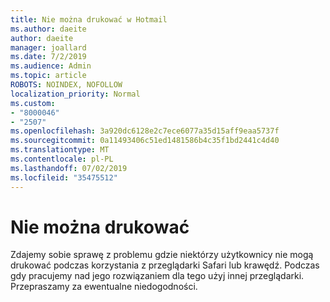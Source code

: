```yaml
---
title: Nie można drukować w Hotmail
ms.author: daeite
author: daeite
manager: joallard
ms.date: 7/2/2019
ms.audience: Admin
ms.topic: article
ROBOTS: NOINDEX, NOFOLLOW
localization_priority: Normal
ms.custom:
- "8000046"
- "2507"
ms.openlocfilehash: 3a920dc6128e2c7ece6077a35d15aff9eaa5737f
ms.sourcegitcommit: 0a11493406c51ed1481586b4c35f1bd2441c4d40
ms.translationtype: MT
ms.contentlocale: pl-PL
ms.lasthandoff: 07/02/2019
ms.locfileid: "35475512"
---
```

# <a name="unable-to-print"></a>Nie można drukować

Zdajemy sobie sprawę z problemu gdzie niektórzy użytkownicy nie mogą drukować podczas korzystania z przeglądarki Safari lub krawędź. Podczas gdy pracujemy nad jego rozwiązaniem dla tego użyj innej przeglądarki. Przepraszamy za ewentualne niedogodności.